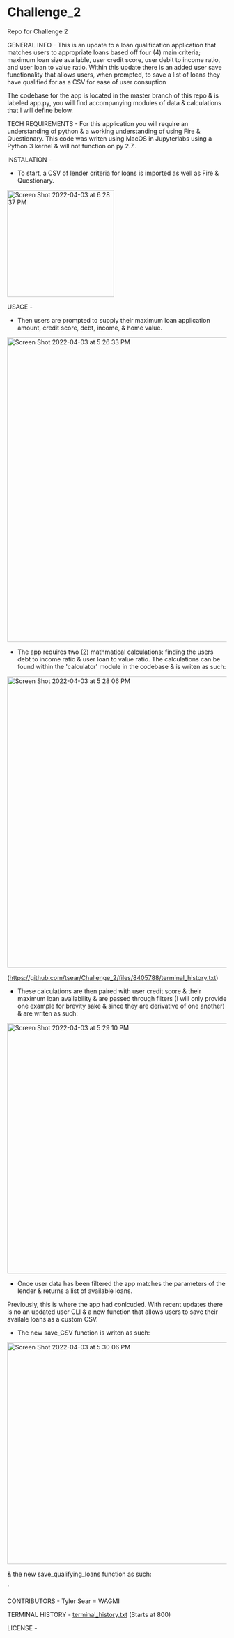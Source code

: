 # Challenge_2
Repo for Challenge 2

GENERAL INFO -
This is an update to a loan qualification application that matches users to appropriate loans based off four (4) main criteria; maximum loan size available, user credit score, user debit to income ratio, and user loan to value ratio. Within this update there is an added user save functionality that allows users, when prompted, to save a list of loans they have qualified for as a CSV for ease of user consuption



The codebase for the app is located in the master branch of this repo & is labeled app.py, you will find accompanying modules of data & calculations that I will define below.



TECH REQUIREMENTS -
For this application you will require an understanding of python & a working understanding of using Fire & Questionary. This code was writen using MacOS in Jupyterlabs using a Python 3 kernel & will not function on py 2.7.. 






INSTALATION -
- To start, a CSV of lender criteria for loans is imported as well as Fire & Questionary.

<img width="245" alt="Screen Shot 2022-04-03 at 6 28 37 PM" src="https://user-images.githubusercontent.com/98225311/161452047-70562b15-6ff1-4058-ab30-d42a10173c53.png">



USAGE -
- Then users are prompted to supply their maximum loan application amount, credit score, debt, income, & home value. 

<img width="699" alt="Screen Shot 2022-04-03 at 5 26 33 PM" src="https://user-images.githubusercontent.com/98225311/161449353-5f5536bd-04ad-4af5-abad-08e266beccd9.png">


- The app requires two (2) mathmatical calculations: finding the users debt to income ratio & user loan to value ratio. The calculations can be found within the 'calculator' module in the codebase & is writen as such:

<img width="669" alt="Screen Shot 2022-04-03 at 5 28 06 PM" src="https://user-images.githubusercontent.com/98225311/161449383-5c554c51-459a-4c1e-81c1-16c2ab9d667b.png">

(https://github.com/tsear/Challenge_2/files/8405788/terminal_history.txt)

- These calculations are then paired with user credit score & their maximum loan availability & are passed through filters (I will only provide one example for brevity sake & since they are derivative of one another) & are writen as such:
  
 <img width="575" alt="Screen Shot 2022-04-03 at 5 29 10 PM" src="https://user-images.githubusercontent.com/98225311/161449415-6d2d10b9-fdf8-4a64-b547-fbc07d14fa81.png">

    
- Once user data has been filtered the app matches the parameters of the lender & returns a list of available loans.

Previously, this is where the app had conlcuded. With recent updates there is no an updated user CLI & a new function that allows users to save their availale loans as a custom CSV.

- The new save_CSV function is writen as such:

<img width="509" alt="Screen Shot 2022-04-03 at 5 30 06 PM" src="https://user-images.githubusercontent.com/98225311/161449440-cfb52dce-eb6c-4126-be56-cc5808049973.png">

& the new save_qualifying_loans function as such:

'

CONTRIBUTORS -
Tyler Sear = WAGMI

TERMINAL HISTORY -
[terminal_history.txt](https://github.com/tsear/Challenge_2/files/8405789/terminal_history.txt) (Starts at 800)


LICENSE - 


